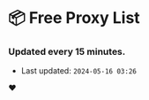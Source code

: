 # :package: Free Proxy List
### Updated every 15 minutes.

- Last updated: `2024-05-16 03:26`

:heart:
